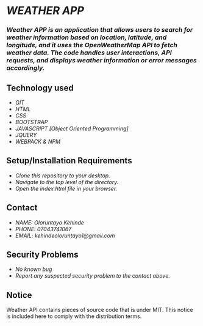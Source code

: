 # _WEATHER APP_
### _Weather APP is an application that allows users to search for weather information based on location, latitude, and longitude, and it uses the OpenWeatherMap API to fetch weather data. The code handles user interactions, API requests, and displays weather information or error messages accordingly._

## Technology used
* _GIT_
* _HTML_
* _CSS_
* _BOOTSTRAP_
* _JAVASCRIPT [Object Oriented Programming]_
* _JQUERY_
* _WEBPACK & NPM_

## Setup/Installation Requirements
* _Clone this repository to your desktop._
* _Navigate to the top level of the directory._
* _Open the index.html file in your browser._

## Contact
* _NAME: Oloruntayo Kehinde_
* _PHONE: 07043741067_
* _EMAIL: kehindeoloruntayo1@gmail.com_

## Security Problems
* _No known bug_
* _Report any suspected security problem to the contact above._

## Notice
Weather API contains pieces of source code that is under MIT. This notice is included here to comply with the distribution terms.